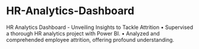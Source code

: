 # HR-Analytics-Dashboard
HR Analytics Dashboard - Unveiling Insights to Tackle Attrition
•	Supervised a thorough HR analytics project with Power BI.
•	Analyzed and comprehended employee attrition, offering profound understanding.

